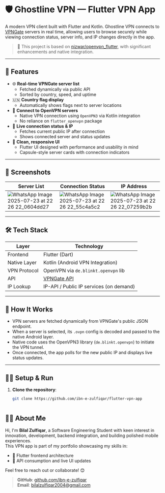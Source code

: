 # 🛡️ Ghostline VPN — Flutter VPN App

A modern VPN client built with Flutter and Kotlin. Ghostline VPN connects to [VPNGate](https://www.vpngate.net/) servers in real time, allowing users to browse securely while viewing connection status, server info, and IP changes directly in the app.

> 🔧 This project is based on [nizwar/openvpn_flutter](https://github.com/nizwar/openvpn_flutter), with significant enhancements and native integration.

---

## 🚀 Features

- 🌐 **Real-time VPNGate server list**
  - Fetched dynamically via public API
  - Sorted by country, speed, and uptime
- 🇺🇳 **Country flag display**
  - Automatically shows flags next to server locations
- 📡 **Connect to OpenVPN servers**
  - Native VPN connection using `OpenVPN3` via Kotlin integration
  - No reliance on `flutter_openvpn` package
- 📍 **Live connection status & IP**
  - Fetches current public IP after connection
  - Shows connected server and status updates
- 📱 **Clean, responsive UI**
  - Flutter UI designed with performance and usability in mind
  - Capsule-style server cards with connection indicators

---

## 📱 Screenshots

| Server List | Connection Status | IP Address |
|-------------|-------------------|------------|
| ![WhatsApp Image 2025-07-23 at 22 26 22_0604dd27](https://github.com/user-attachments/assets/e570c70b-cc3d-4c44-9058-2188012d849b) | ![WhatsApp Image 2025-07-23 at 22 26 22_55c4a5c2](https://github.com/user-attachments/assets/e4be2e98-81e9-41c7-88f1-47ea38ea4c13)| ![WhatsApp Image 2025-07-23 at 22 26 22_07259b2b](https://github.com/user-attachments/assets/7813b997-c910-4a99-92f8-c0e382c0dc1a) |




---




## 🛠️ Tech Stack

| Layer         | Technology                            |
|---------------|----------------------------------------|
| Frontend      | Flutter (Dart)                         |
| Native Layer  | Kotlin (Android VPN Integration)       |
| VPN Protocol  | OpenVPN via `de.blinkt.openvpn` lib    |
| API           | [VPNGate API](https://www.vpngate.net/api/iphone/) |
| IP Lookup     | IP-API / Public IP services (on demand) |

---

## 🧠 How It Works

- VPN servers are fetched dynamically from VPNGate's public JSON endpoint.
- When a server is selected, its `.ovpn` config is decoded and passed to the native Android layer.
- Native code uses the OpenVPN3 library (`de.blinkt.openvpn`) to initiate the VPN tunnel.
- Once connected, the app polls for the new public IP and displays live status updates.

---

## 🧑‍💻 Setup & Run

1. **Clone the repository**:
   ```bash
   git clone https://github.com/ibn-e-zulfiqar/flutter-vpn-app



## 🙋‍♂️ About Me

Hi, I'm **Bilal Zulfiqar**, a Software Engineering Student with keen interest in innovation, development, backend integration, and building polished mobile experiences.  
This VPN app is part of my portfolio showcasing my skills in:

- 🔹 Flutter frontend architecture  
- 🔹 API consumption and live UI updates

Feel free to reach out or collaborate! 😊

> **GitHub**: [github.com/ibn-e-zulfiqar]((https://github.com/ibn-e-zulfiqar))  
> **Email**: bilalzulfiqar2004@gmail.com
   
   
